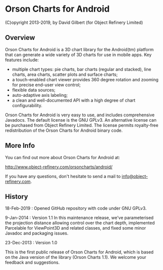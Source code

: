Orson Charts for Android
========================

(C)opyright 2013-2019, by David Gilbert (for Object Refinery Limited)

Overview
--------
Orson Charts for Android is a 3D chart library for the Android(tm) platform that can generate a wide variety of 3D charts for use in mobile apps. Key features include:

- multiple chart types: pie charts, bar charts (regular and stacked), line charts, area charts, scatter plots and surface charts;
- a touch-enabled chart viewer provides 360 degree rotation and zooming for precise end-user view control;
- flexible data sources;
- auto-adaptive axis labeling;
- a clean and well-documented API with a high degree of chart configurability.

Orson Charts for Android is very easy to use, and includes comprehensive Javadocs.  The default license is the GNU GPLv3.  An alternative license can be purchased from Object Refinery Limited.  The license permits royalty-free redistribution of the Orson Charts for Android binary code.

More Info
---------
You can find out more about Orson Charts for Android at:

http://www.object-refinery.com/orsoncharts/android/

If you have any questions, don't hesitate to send a mail to info@object-refinery.com.

History
-------

18-Feb-2019 : Opened GitHub repository with code under GNU GPLv3.

9-Jan-2014 : Version 1.1
In this maintenance release, we've parameterised the projection distance allowing control over the chart depth, implemented Parcelable for ViewPoint3D and related classes, and fixed some minor Javadoc and packaging issues.

23-Dec-2013 : Version 1.0

This is the first public release of Orson Charts for Android, which is based on the Java version of the library (Orson Charts 1.1).  We welcome your feedback and suggestions.
